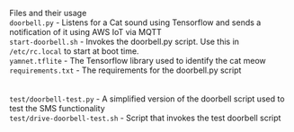 Files and their usage
<br>
`doorbell.py` - Listens for a Cat sound using Tensorflow and sends a notification of it using AWS IoT via MQTT<br>
`start-doorbell.sh` - Invokes the doorbell.py script. Use this in `/etc/rc.local` to start at boot time.<br>
`yamnet.tflite` - The Tensorflow library used to identify the cat meow<br>
`requirements.txt` - The requirements for the doorbell.py script<br>
<br><br>
`test/doorbell-test.py` - A simplified version of the doorbell script used to test the SMS functionality<br>
`test/drive-doorbell-test.sh` - Script that invokes the test doorbell script<br>


